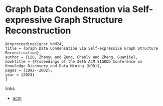 # Graph Data Condensation via Self-expressive Graph Structure Reconstruction

```
@inproceedings{gcsr_kdd24,
title = {Graph Data Condensation via Self-expressive Graph Structure Reconstruction},
author = {Liu, Zhanyu and Zeng, Chaolv and Zheng, Guanjie},
booktitle = {Proceedings of the 30th ACM SIGKDD Conference on Knowledge Discovery and Data Mining (KDD)},
pages = {1992--2002},
year = {2024}
}
```

links
- [acm](https://dl.acm.org/doi/10.1145/3637528.3671710)
